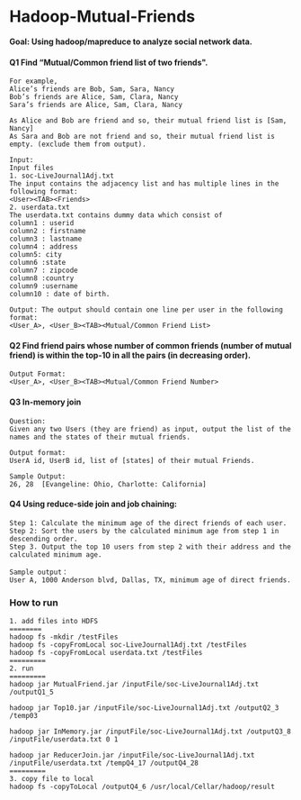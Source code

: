 # Hadoop-Mutual-Friends
<b>Goal: Using hadoop/mapreduce to analyze social network data.</b>

#### Q1 Find “Mutual/Common friend list of two friends".
    For example,
    Alice’s friends are Bob, Sam, Sara, Nancy
    Bob’s friends are Alice, Sam, Clara, Nancy
    Sara’s friends are Alice, Sam, Clara, Nancy

    As Alice and Bob are friend and so, their mutual friend list is [Sam, Nancy]
    As Sara and Bob are not friend and so, their mutual friend list is empty. (exclude them from output). 

    Input:
    Input files 
    1. soc-LiveJournal1Adj.txt 
    The input contains the adjacency list and has multiple lines in the following format:
    <User><TAB><Friends>
    2. userdata.txt
    The userdata.txt contains dummy data which consist of 
    column1 : userid
    column2 : firstname
    column3 : lastname
    column4 : address
    column5: city
    column6 :state
    column7 : zipcode
    column8 :country
    column9 :username
    column10 : date of birth.

    Output: The output should contain one line per user in the following format:
    <User_A>, <User_B><TAB><Mutual/Common Friend List>

#### Q2 Find friend pairs whose number of common friends (number of mutual friend) is within the top-10 in all the pairs (in decreasing order).
    Output Format:
    <User_A>, <User_B><TAB><Mutual/Common Friend Number>

#### Q3 In-memory join
    Question:
    Given any two Users (they are friend) as input, output the list of the names and the states of their mutual friends.

    Output format:
    UserA id, UserB id, list of [states] of their mutual Friends.

    Sample Output:
    26, 28	[Evangeline: Ohio, Charlotte: California]

#### Q4 Using reduce-side join and job chaining:

    Step 1: Calculate the minimum age of the direct friends of each user.
    Step 2: Sort the users by the calculated minimum age from step 1 in descending order.
    Step 3. Output the top 10 users from step 2 with their address and the calculated minimum age.

    Sample output：
    User A, 1000 Anderson blvd, Dallas, TX, minimum age of direct friends.

### How to run
    1. add files into HDFS
    ========
    hadoop fs -mkdir /testFiles
    hadoop fs -copyFromLocal soc-LiveJournal1Adj.txt /testFiles
    hadoop fs -copyFromLocal userdata.txt /testFiles
    =========
    2. run
    =========
    hadoop jar MutualFriend.jar /inputFile/soc-LiveJournal1Adj.txt /outputQ1_5

    hadoop jar Top10.jar /inputFile/soc-LiveJournal1Adj.txt /outputQ2_3 /temp03

    hadoop jar InMemory.jar /inputFile/soc-LiveJournal1Adj.txt /outputQ3_8 /inputFile/userdata.txt 0 1

    hadoop jar ReducerJoin.jar /inputFile/soc-LiveJournal1Adj.txt /inputFile/userdata.txt /tempQ4_17 /outputQ4_28
    =========
    3. copy file to local
    hadoop fs -copyToLocal /outputQ4_6 /usr/local/Cellar/hadoop/result
    






